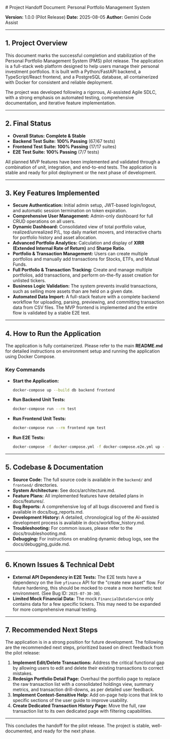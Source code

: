 ﻿﻿﻿﻿﻿﻿# Project Handoff Document: Personal Portfolio Management System

**Version:** 1.0.0 (Pilot Release)
**Date:** 2025-08-05
**Author:** Gemini Code Assist

---

## 1. Project Overview

This document marks the successful completion and stabilization of the Personal Portfolio Management System (PMS) pilot release. The application is a full-stack web platform designed to help users manage their personal investment portfolios. It is built with a Python/FastAPI backend, a TypeScript/React frontend, and a PostgreSQL database, all containerized with Docker for consistent and reliable deployment.

The project was developed following a rigorous, AI-assisted Agile SDLC, with a strong emphasis on automated testing, comprehensive documentation, and iterative feature implementation.

---

## 2. Final Status

*   **Overall Status:** **Complete & Stable**
*   **Backend Test Suite:** **100% Passing** (67/67 tests)
*   **Frontend Test Suite:** **100% Passing** (17/17 suites)
*   **E2E Test Suite:** **100% Passing** (7/7 tests)

All planned MVP features have been implemented and validated through a combination of unit, integration, and end-to-end tests. The application is stable and ready for pilot deployment or the next phase of development.

---

## 3. Key Features Implemented

*   **Secure Authentication:** Initial admin setup, JWT-based login/logout, and automatic session termination on token expiration.
*   **Comprehensive User Management:** Admin-only dashboard for full CRUD operations on all users.
*   **Dynamic Dashboard:** Consolidated view of total portfolio value, realized/unrealized P/L, top daily market movers, and interactive charts for portfolio history and asset allocation.
*   **Advanced Portfolio Analytics:** Calculation and display of **XIRR (Extended Internal Rate of Return)** and **Sharpe Ratio**.
*   **Portfolio & Transaction Management:** Users can create multiple portfolios and manually add transactions for Stocks, ETFs, and Mutual Funds.
*   **Full Portfolio & Transaction Tracking:** Create and manage multiple portfolios, add transactions, and perform on-the-fly asset creation for unlisted tickers.
*   **Business Logic Validation:** The system prevents invalid transactions, such as selling more assets than are held on a given date.
*   **Automated Data Import:** A full-stack feature with a complete backend workflow for uploading, parsing, previewing, and committing transaction data from CSV files. The MVP frontend is implemented and the entire flow is validated by a stable E2E test.

---

## 4. How to Run the Application

The application is fully containerized. Please refer to the main **README.md** for detailed instructions on environment setup and running the application using Docker Compose.

### Key Commands

*   **Start the Application:**
    ```bash
    docker-compose up --build db backend frontend
    ```
*   **Run Backend Unit Tests:**
    ```bash
    docker-compose run --rm test
    ```
*   **Run Frontend Unit Tests:**
    ```bash
    docker-compose run --rm frontend npm test
    ```
*   **Run E2E Tests:**
    ```bash
    docker-compose -f docker-compose.yml -f docker-compose.e2e.yml up --build --abort-on-container-exit --exit-code-from e2e-tests db redis backend frontend e2e-tests
    ```

---

## 5. Codebase & Documentation

*   **Source Code:** The full source code is available in the `backend/` and `frontend/` directories.
*   **System Architecture:** See docs/architecture.md.
*   **Feature Plans:** All implemented features have detailed plans in docs/features/.
*   **Bug Reports:** A comprehensive log of all bugs discovered and fixed is available in docs/bug_reports.md.
*   **Development History:** A detailed, chronological log of the AI-assisted development process is available in docs/workflow_history.md.
*   **Troubleshooting:** For common issues, please refer to the docs/troubleshooting.md.
*   **Debugging:** For instructions on enabling dynamic debug logs, see the docs/debugging_guide.md.

---

## 6. Known Issues & Technical Debt

*   **External API Dependency in E2E Tests:** The E2E tests have a dependency on the live `yfinance` API for the "create new asset" flow. For future hardening, this should be mocked to create a more hermetic test environment. (See Bug ID: `2025-07-30-30`).
*   **Limited Mock Financial Data:** The mock `FinancialDataService` only contains data for a few specific tickers. This may need to be expanded for more comprehensive manual testing.

---

## 7. Recommended Next Steps

The application is in a strong position for future development. The following are the recommended next steps, prioritized based on direct feedback from the pilot release:

1.  **Implement Edit/Delete Transactions:** Address the critical functional gap by allowing users to edit and delete their existing transactions to correct mistakes.
2.  **Redesign Portfolio Detail Page:** Overhaul the portfolio page to replace the raw transaction list with a consolidated holdings view, summary metrics, and transaction drill-downs, as per detailed user feedback.
3.  **Implement Context-Sensitive Help:** Add on-page help icons that link to specific sections of the user guide to improve usability.
4.  **Create Dedicated Transaction History Page:** Move the full, raw transaction list to its own dedicated page with filtering capabilities.

---

This concludes the handoff for the pilot release. The project is stable, well-documented, and ready for the next phase.